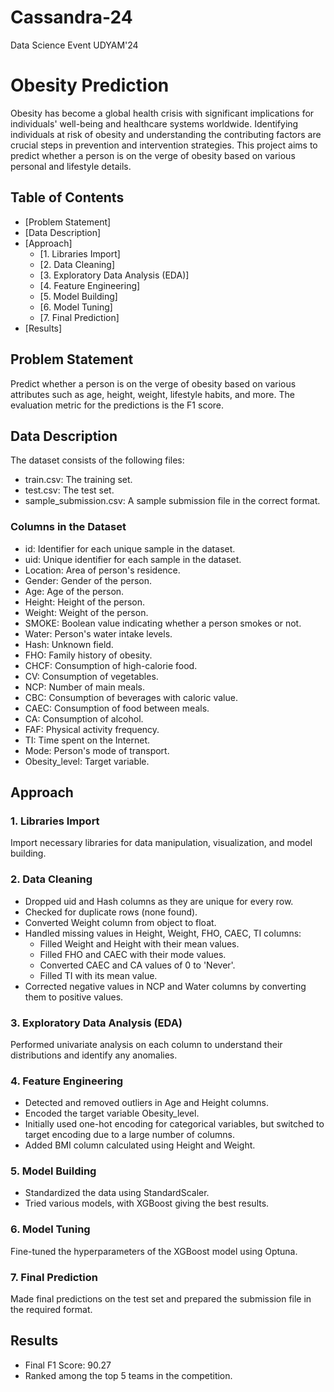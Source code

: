 # Cassandra-24
Data Science Event UDYAM'24


# Obesity Prediction

Obesity has become a global health crisis with significant implications for individuals' well-being and healthcare systems worldwide. Identifying individuals at risk of obesity and understanding the contributing factors are crucial steps in prevention and intervention strategies. This project aims to predict whether a person is on the verge of obesity based on various personal and lifestyle details.

## Table of Contents

- [Problem Statement]
- [Data Description]
- [Approach]
  - [1. Libraries Import]
  - [2. Data Cleaning]
  - [3. Exploratory Data Analysis (EDA)]
  - [4. Feature Engineering]
  - [5. Model Building]
  - [6. Model Tuning]
  - [7. Final Prediction]
- [Results]


## Problem Statement

Predict whether a person is on the verge of obesity based on various attributes such as age, height, weight, lifestyle habits, and more. The evaluation metric for the predictions is the F1 score.

## Data Description

The dataset consists of the following files:
- train.csv: The training set.
- test.csv: The test set.
- sample_submission.csv: A sample submission file in the correct format.

### Columns in the Dataset

- id: Identifier for each unique sample in the dataset.
- uid: Unique identifier for each sample in the dataset.
- Location: Area of person's residence.
- Gender: Gender of the person.
- Age: Age of the person.
- Height: Height of the person.
- Weight: Weight of the person.
- SMOKE: Boolean value indicating whether a person smokes or not.
- Water: Person's water intake levels.
- Hash: Unknown field.
- FHO: Family history of obesity.
- CHCF: Consumption of high-calorie food.
- CV: Consumption of vegetables.
- NCP: Number of main meals.
- CBC: Consumption of beverages with caloric value.
- CAEC: Consumption of food between meals.
- CA: Consumption of alcohol.
- FAF: Physical activity frequency.
- TI: Time spent on the Internet.
- Mode: Person's mode of transport.
- Obesity_level: Target variable.

## Approach

### 1. Libraries Import

Import necessary libraries for data manipulation, visualization, and model building.

### 2. Data Cleaning

- Dropped uid and Hash columns as they are unique for every row.
- Checked for duplicate rows (none found).
- Converted Weight column from object to float.
- Handled missing values in Height, Weight, FHO, CAEC, TI columns:
  - Filled Weight and Height with their mean values.
  - Filled FHO and CAEC with their mode values.
  - Converted CAEC and CA values of 0 to 'Never'.
  - Filled TI with its mean value.
- Corrected negative values in NCP and Water columns by converting them to positive values.

### 3. Exploratory Data Analysis (EDA)

Performed univariate analysis on each column to understand their distributions and identify any anomalies.

### 4. Feature Engineering

- Detected and removed outliers in Age and Height columns.
- Encoded the target variable Obesity_level.
- Initially used one-hot encoding for categorical variables, but switched to target encoding due to a large number of columns.
- Added BMI column calculated using Height and Weight.

### 5. Model Building

- Standardized the data using StandardScaler.
- Tried various models, with XGBoost giving the best results.

### 6. Model Tuning

Fine-tuned the hyperparameters of the XGBoost model using Optuna.

### 7. Final Prediction

Made final predictions on the test set and prepared the submission file in the required format.

## Results

- Final F1 Score: 90.27
- Ranked among the top 5 teams in the competition.

